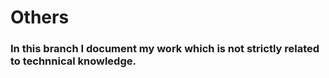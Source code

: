 # Others

### In this branch I document my work which is not strictly related to technnical knowledge.   
